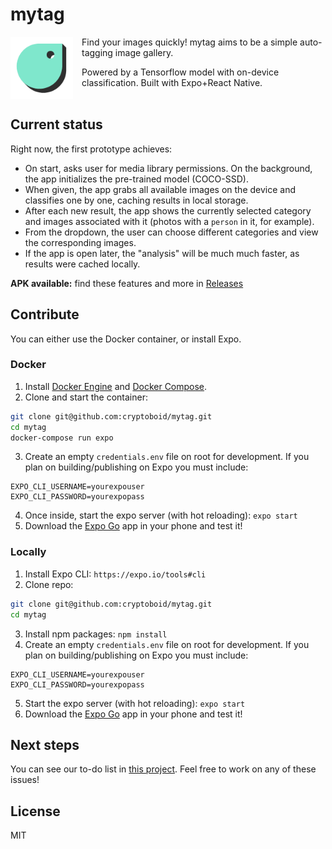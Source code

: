 # mytag

<img width="100vw" src="./assets/icon.png" align="left" style="margin: 0 1em 1em 0"> Find your images quickly! mytag aims to be a simple auto-tagging image gallery. 

Powered by a Tensorflow model with on-device classification. Built with Expo+React Native.
<br>
<br>
## Current status

Right now, the first prototype achieves:
- On start, asks user for media library permissions. On the background, the app initializes the pre-trained model (COCO-SSD).
- When given, the app grabs all available images on the device and classifies one by one, caching results in local storage.
- After each new result, the app shows the currently selected category and images associated with it (photos with a `person` in it, for example).
- From the dropdown, the user can choose different categories and view the corresponding images.
- If the app is open later, the "analysis" will be much much faster, as results were cached locally.

**APK available:** find these features and more in [Releases](https://github.com/cryptoboid/mytag/releases)

## Contribute

You can either use the Docker container, or install Expo.

### Docker

1. Install [Docker Engine](https://docs.docker.com/engine/install/) and [Docker Compose](https://docs.docker.com/compose/install/).
2. Clone and start the container:
```bash
git clone git@github.com:cryptoboid/mytag.git
cd mytag
docker-compose run expo
```
3. Create an empty `credentials.env` file on root for development. If you plan on building/publishing on Expo you must include:
```
EXPO_CLI_USERNAME=yourexpouser
EXPO_CLI_PASSWORD=yourexpopass
```
4. Once inside, start the expo server (with hot reloading): `expo start`
5. Download the [Expo Go](https://expo.io/client) app in your phone and test it!

### Locally
1. Install Expo CLI: `https://expo.io/tools#cli`
2. Clone repo:
```bash
git clone git@github.com:cryptoboid/mytag.git
cd mytag
```
3. Install npm packages: `npm install`
4. Create an empty `credentials.env` file on root for development. If you plan on building/publishing on Expo you must include:
```
EXPO_CLI_USERNAME=yourexpouser
EXPO_CLI_PASSWORD=yourexpopass
```
5. Start the expo server (with hot reloading): `expo start`
6. Download the [Expo Go](https://expo.io/client) app in your phone and test it!

## Next steps

You can see our to-do list in [this project](https://github.com/cryptoboid/mytag/projects/3). Feel free to work on any of these issues!

## License

MIT
